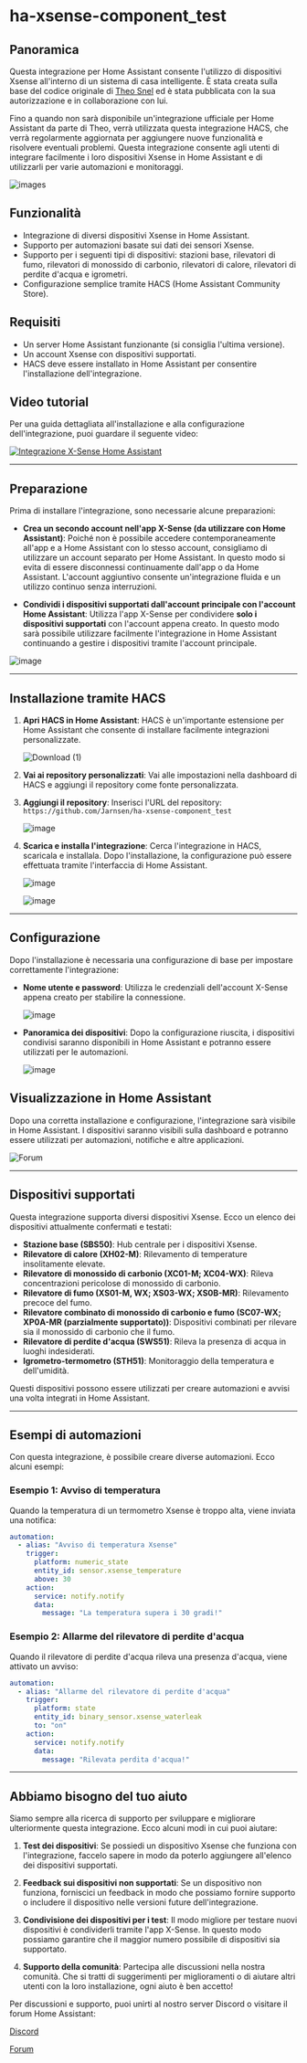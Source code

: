 # ha-xsense-component_test

## Panoramica
Questa integrazione per Home Assistant consente l'utilizzo di dispositivi Xsense all'interno di un sistema di casa intelligente. È stata creata sulla base del codice originale di [Theo Snel](https://github.com/theosnel/homeassistant-core/tree/xsense/homeassistant/components/xsense) ed è stata pubblicata con la sua autorizzazione e in collaborazione con lui.

Fino a quando non sarà disponibile un'integrazione ufficiale per Home Assistant da parte di Theo, verrà utilizzata questa integrazione HACS, che verrà regolarmente aggiornata per aggiungere nuove funzionalità e risolvere eventuali problemi. Questa integrazione consente agli utenti di integrare facilmente i loro dispositivi Xsense in Home Assistant e di utilizzarli per varie automazioni e monitoraggi.

![images](https://github.com/Elwinmage/ha-xsense-component/assets/15807572/c49a97f2-5e10-4129-82bc-1d647adc0895)

## Funzionalità
- Integrazione di diversi dispositivi Xsense in Home Assistant.
- Supporto per automazioni basate sui dati dei sensori Xsense.
- Supporto per i seguenti tipi di dispositivi: stazioni base, rilevatori di fumo, rilevatori di monossido di carbonio, rilevatori di calore, rilevatori di perdite d'acqua e igrometri.
- Configurazione semplice tramite HACS (Home Assistant Community Store).

## Requisiti
- Un server Home Assistant funzionante (si consiglia l'ultima versione).
- Un account Xsense con dispositivi supportati.
- HACS deve essere installato in Home Assistant per consentire l'installazione dell'integrazione.

## Video tutorial
Per una guida dettagliata all'installazione e alla configurazione dell'integrazione, puoi guardare il seguente video:

[![Integrazione X-Sense Home Assistant](https://img.youtube.com/vi/3CCKK-qX-YA/0.jpg)](https://www.youtube.com/watch?v=3CCKK-qX-YA)

____________________________________________________________

## Preparazione
Prima di installare l'integrazione, sono necessarie alcune preparazioni:

- **Crea un secondo account nell'app X-Sense (da utilizzare con Home Assistant)**: Poiché non è possibile accedere contemporaneamente all'app e a Home Assistant con lo stesso account, consigliamo di utilizzare un account separato per Home Assistant. In questo modo si evita di essere disconnessi continuamente dall'app o da Home Assistant. L'account aggiuntivo consente un'integrazione fluida e un utilizzo continuo senza interruzioni.

- **Condividi i dispositivi supportati dall'account principale con l'account Home Assistant**: Utilizza l'app X-Sense per condividere **solo i dispositivi supportati** con l'account appena creato. In questo modo sarà possibile utilizzare facilmente l'integrazione in Home Assistant continuando a gestire i dispositivi tramite l'account principale.

![image](https://github.com/Elwinmage/ha-xsense-component/assets/15807572/9cc18693-5f37-49c5-a67d-22602fa7eef5)

____________________________________________________________

## Installazione tramite HACS
1. **Apri HACS in Home Assistant**:
   HACS è un'importante estensione per Home Assistant che consente di installare facilmente integrazioni personalizzate.

   ![Download (1)](https://github.com/Elwinmage/ha-xsense-component/assets/15807572/3220c686-f53f-4766-9523-e3272a6ff104)

2. **Vai ai repository personalizzati**:
   Vai alle impostazioni nella dashboard di HACS e aggiungi il repository come fonte personalizzata.

3. **Aggiungi il repository**:
   Inserisci l'URL del repository: `https://github.com/Jarnsen/ha-xsense-component_test`

   ![image](https://github.com/Elwinmage/ha-xsense-component/assets/15807572/48c23cf0-a212-4889-8d08-f995ff2fd5d7)

4. **Scarica e installa l'integrazione**:
   Cerca l'integrazione in HACS, scaricala e installala. Dopo l'installazione, la configurazione può essere effettuata tramite l'interfaccia di Home Assistant.

   ![image](https://github.com/Elwinmage/ha-xsense-component/assets/15807572/5bd2d567-6568-47c5-a45e-6af7228ff30e)
   
   ![image](https://github.com/Elwinmage/ha-xsense-component/assets/15807572/33cd7bfa-eec2-44f5-af30-4f21269f0081)

____________________________________________________________

## Configurazione
Dopo l'installazione è necessaria una configurazione di base per impostare correttamente l'integrazione:
- **Nome utente e password**: Utilizza le credenziali dell'account X-Sense appena creato per stabilire la connessione.

    ![image](https://github.com/Elwinmage/ha-xsense-component/assets/15807572/48c5e923-a6a0-4a47-8f26-8ef3954ea34b)
  
- **Panoramica dei dispositivi**: Dopo la configurazione riuscita, i dispositivi condivisi saranno disponibili in Home Assistant e potranno essere utilizzati per le automazioni.

    ![image](https://github.com/Elwinmage/ha-xsense-component/assets/15807572/42b33b6b-ecd9-45f6-99fc-314a0abd9bbe)
## Visualizzazione in Home Assistant
Dopo una corretta installazione e configurazione, l'integrazione sarà visibile in Home Assistant. I dispositivi saranno visibili sulla dashboard e potranno essere utilizzati per automazioni, notifiche e altre applicazioni.


![Forum](https://github.com/Elwinmage/ha-xsense-component/assets/15807572/2d271b78-39d9-4bbd-837d-8593cf1933bd)

____________________________________________________________

## Dispositivi supportati
Questa integrazione supporta diversi dispositivi Xsense. Ecco un elenco dei dispositivi attualmente confermati e testati:
- **Stazione base (SBS50)**: Hub centrale per i dispositivi Xsense.
- **Rilevatore di calore (XH02-M)**: Rilevamento di temperature insolitamente elevate.
- **Rilevatore di monossido di carbonio (XC01-M; XC04-WX)**: Rileva concentrazioni pericolose di monossido di carbonio.
- **Rilevatore di fumo (XS01-M, WX; XS03-WX; XS0B-MR)**: Rilevamento precoce del fumo.
- **Rilevatore combinato di monossido di carbonio e fumo (SC07-WX; XP0A-MR (parzialmente supportato))**: Dispositivi combinati per rilevare sia il monossido di carbonio che il fumo.
- **Rilevatore di perdite d'acqua (SWS51)**: Rileva la presenza di acqua in luoghi indesiderati.
- **Igrometro-termometro (STH51)**: Monitoraggio della temperatura e dell'umidità.

Questi dispositivi possono essere utilizzati per creare automazioni e avvisi una volta integrati in Home Assistant.

____________________________________________________________

## Esempi di automazioni
Con questa integrazione, è possibile creare diverse automazioni. Ecco alcuni esempi:

### Esempio 1: Avviso di temperatura
Quando la temperatura di un termometro Xsense è troppo alta, viene inviata una notifica:

```yaml
automation:
  - alias: "Avviso di temperatura Xsense"
    trigger:
      platform: numeric_state
      entity_id: sensor.xsense_temperature
      above: 30
    action:
      service: notify.notify
      data:
        message: "La temperatura supera i 30 gradi!"
```

### Esempio 2: Allarme del rilevatore di perdite d'acqua
Quando il rilevatore di perdite d'acqua rileva una presenza d'acqua, viene attivato un avviso:

```yaml
automation:
  - alias: "Allarme del rilevatore di perdite d'acqua"
    trigger:
      platform: state
      entity_id: binary_sensor.xsense_waterleak
      to: "on"
    action:
      service: notify.notify
      data:
        message: "Rilevata perdita d'acqua!"
```

____________________________________________________________

## Abbiamo bisogno del tuo aiuto
Siamo sempre alla ricerca di supporto per sviluppare e migliorare ulteriormente questa integrazione. Ecco alcuni modi in cui puoi aiutare:

1. **Test dei dispositivi**: Se possiedi un dispositivo Xsense che funziona con l'integrazione, faccelo sapere in modo da poterlo aggiungere all'elenco dei dispositivi supportati.

2. **Feedback sui dispositivi non supportati**: Se un dispositivo non funziona, forniscici un feedback in modo che possiamo fornire supporto o includere il dispositivo nelle versioni future dell'integrazione.

3. **Condivisione dei dispositivi per i test**: Il modo migliore per testare nuovi dispositivi è condividerli tramite l'app X-Sense. In questo modo possiamo garantire che il maggior numero possibile di dispositivi sia supportato.

4. **Supporto della comunità**: Partecipa alle discussioni nella nostra comunità. Che si tratti di suggerimenti per miglioramenti o di aiutare altri utenti con la loro installazione, ogni aiuto è ben accetto!

Per discussioni e supporto, puoi unirti al nostro server Discord o visitare il forum Home Assistant:

[Discord](https://discord.gg/5phHHgGb3V)

[Forum](https://community.home-assistant.io/t/x-sense-security-is-it-possible-to-create-an-integration/534119/110)



